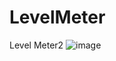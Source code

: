 # LevelMeter
Level Meter2
![image](https://github.com/user-attachments/assets/0979f6f0-e11a-4666-9eb3-78894296bd72)
